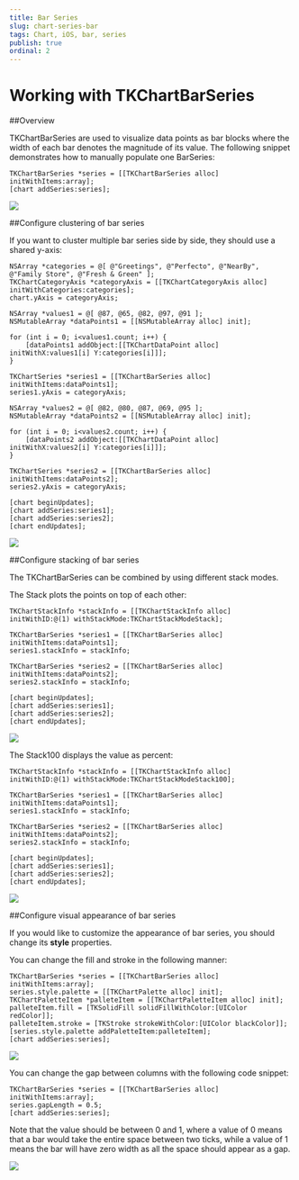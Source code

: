 ```yaml
---
title: Bar Series
slug: chart-series-bar
tags: Chart, iOS, bar, series
publish: true
ordinal: 2
---
```


Working with TKChartBarSeries
==============================

##Overview

TKChartBarSeries are used to visualize data points as bar blocks where the width of each bar denotes the magnitude of its value. The following snippet demonstrates how to manually populate one BarSeries:

	TKChartBarSeries *series = [[TKChartBarSeries alloc] initWithItems:array];
	[chart addSeries:series];

<img src="../images/chart-series-bar001.png"/>

##Configure clustering of bar series

If you want to cluster multiple bar series side by side, they should use a shared y-axis:

	NSArray *categories = @[ @"Greetings", @"Perfecto", @"NearBy", @"Family Store", @"Fresh & Green" ];
	TKChartCategoryAxis *categoryAxis = [[TKChartCategoryAxis alloc] initWithCategories:categories];
	chart.yAxis = categoryAxis;
    
	NSArray *values1 = @[ @87, @65, @82, @97, @91 ];
	NSMutableArray *dataPoints1 = [[NSMutableArray alloc] init];
    
	for (int i = 0; i<values1.count; i++) {
   		[dataPoints1 addObject:[[TKChartDataPoint alloc] initWithX:values1[i] Y:categories[i]]];
	}
    
	TKChartSeries *series1 = [[TKChartBarSeries alloc] initWithItems:dataPoints1];
	series1.yAxis = categoryAxis;
    
	NSArray *values2 = @[ @82, @80, @87, @69, @95 ];
	NSMutableArray *dataPoints2 = [[NSMutableArray alloc] init];

	for (int i = 0; i<values2.count; i++) {
    	[dataPoints2 addObject:[[TKChartDataPoint alloc] initWithX:values2[i] Y:categories[i]]];
	}
    
	TKChartSeries *series2 = [[TKChartBarSeries alloc] initWithItems:dataPoints2];
	series2.yAxis = categoryAxis;
    
	[chart beginUpdates];
	[chart addSeries:series1];
	[chart addSeries:series2];
	[chart endUpdates];

<img src="../images/chart-series-bar002.png"/>

##Configure stacking of bar series

The TKChartBarSeries can be combined by using different stack modes.

The Stack plots the points on top of each other:

	TKChartStackInfo *stackInfo = [[TKChartStackInfo alloc] initWithID:@(1) withStackMode:TKChartStackModeStack];

	TKChartBarSeries *series1 = [[TKChartBarSeries alloc] initWithItems:dataPoints1];
	series1.stackInfo = stackInfo;

	TKChartBarSeries *series2 = [[TKChartBarSeries alloc] initWithItems:dataPoints2];
	series2.stackInfo = stackInfo;

	[chart beginUpdates];
	[chart addSeries:series1];
	[chart addSeries:series2];
	[chart endUpdates];

<img src="../images/chart-series-bar003.png"/>

The Stack100 displays the value as percent:

	TKChartStackInfo *stackInfo = [[TKChartStackInfo alloc] initWithID:@(1) withStackMode:TKChartStackModeStack100];

	TKChartBarSeries *series1 = [[TKChartBarSeries alloc] initWithItems:dataPoints1];
	series1.stackInfo = stackInfo;

	TKChartBarSeries *series2 = [[TKChartBarSeries alloc] initWithItems:dataPoints2];
	series2.stackInfo = stackInfo;

	[chart beginUpdates];
	[chart addSeries:series1];
	[chart addSeries:series2];
	[chart endUpdates];

<img src="../images/chart-series-bar004.png"/>

##Configure visual appearance of bar series

If you would like to customize the appearance of bar series, you should change its **style** properties.

You can change the fill and stroke in the following manner:

	TKChartBarSeries *series = [[TKChartBarSeries alloc] initWithItems:array];
	series.style.palette = [[TKChartPalette alloc] init];
	TKChartPaletteItem *palleteItem = [[TKChartPaletteItem alloc] init];
	palleteItem.fill = [TKSolidFill solidFillWithColor:[UIColor redColor]];
	palleteItem.stroke = [TKStroke strokeWithColor:[UIColor blackColor]];
	[series.style.palette addPaletteItem:palleteItem];
	[chart addSeries:series];

<img src="../images/chart-series-bar005.png"/>

You can change the gap between columns with the following code snippet:

	TKChartBarSeries *series = [[TKChartBarSeries alloc] initWithItems:array];
	series.gapLength = 0.5;
	[chart addSeries:series];

Note that the value should be between 0 and 1, where a value of 0 means that a bar would take the entire space between two ticks, while a value of 1 means the bar will have zero width as all the space should appear as a gap.

<img src="../images/chart-series-bar006.png"/>
